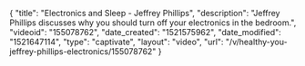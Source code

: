 {
    "title": "Electronics and Sleep - Jeffrey Phillips",
    "description": "Jeffrey Phillips discusses why you should turn off your electronics in the bedroom.",
    "videoid": "155078762",
    "date_created": "1521575962",
    "date_modified": "1521647114",
    "type": "captivate",
    "layout": "video",
    "url": "\/v\/healthy-you-jeffrey-phillips-electronics\/155078762"
}